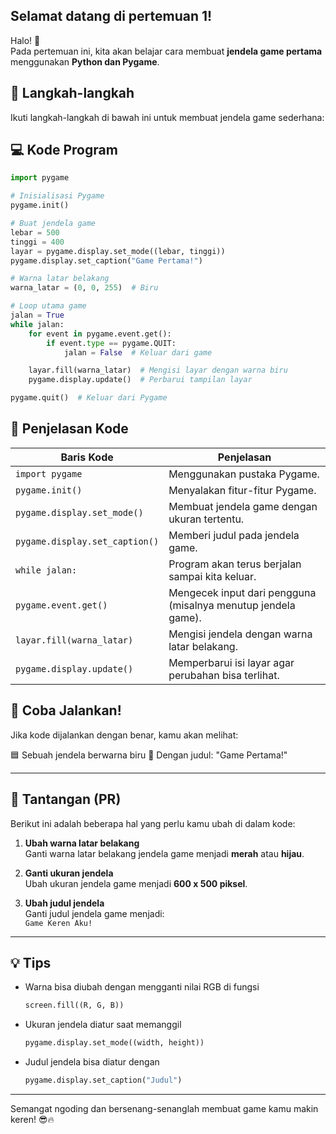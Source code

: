 ## Selamat datang di pertemuan 1!

Halo! 👋  
Pada pertemuan ini, kita akan belajar cara membuat **jendela game pertama** menggunakan **Python dan Pygame**.

## 🔧 Langkah-langkah

Ikuti langkah-langkah di bawah ini untuk membuat jendela game sederhana:

## 💻 Kode Program

```python
import pygame

# Inisialisasi Pygame
pygame.init()

# Buat jendela game
lebar = 500
tinggi = 400
layar = pygame.display.set_mode((lebar, tinggi))
pygame.display.set_caption("Game Pertama!")

# Warna latar belakang
warna_latar = (0, 0, 255)  # Biru

# Loop utama game
jalan = True
while jalan:
    for event in pygame.event.get():
        if event.type == pygame.QUIT:
            jalan = False  # Keluar dari game

    layar.fill(warna_latar)  # Mengisi layar dengan warna biru
    pygame.display.update()  # Perbarui tampilan layar

pygame.quit()  # Keluar dari Pygame
```

## 🧠 Penjelasan Kode

| Baris Kode                     | Penjelasan                                                    |
| ------------------------------ | ------------------------------------------------------------- |
| `import pygame`                | Menggunakan pustaka Pygame.                                   |
| `pygame.init()`                | Menyalakan fitur-fitur Pygame.                                |
| `pygame.display.set_mode()`    | Membuat jendela game dengan ukuran tertentu.                  |
| `pygame.display.set_caption()` | Memberi judul pada jendela game.                              |
| `while jalan:`                 | Program akan terus berjalan sampai kita keluar.               |
| `pygame.event.get()`           | Mengecek input dari pengguna (misalnya menutup jendela game). |
| `layar.fill(warna_latar)`      | Mengisi jendela dengan warna latar belakang.                  |
| `pygame.display.update()`      | Memperbarui isi layar agar perubahan bisa terlihat.           |

## 🎉 Coba Jalankan!

Jika kode dijalankan dengan benar, kamu akan melihat:

🟦 Sebuah jendela berwarna biru
📛 Dengan judul: "Game Pertama!"

---

## 📝 Tantangan (PR)

Berikut ini adalah beberapa hal yang perlu kamu ubah di dalam kode:

1. **Ubah warna latar belakang**  
   Ganti warna latar belakang jendela game menjadi **merah** atau **hijau**.

2. **Ganti ukuran jendela**  
   Ubah ukuran jendela game menjadi **600 x 500 piksel**.

3. **Ubah judul jendela**  
   Ganti judul jendela game menjadi:  
   `Game Keren Aku!`

---

## 💡 Tips

- Warna bisa diubah dengan mengganti nilai RGB di fungsi

  ```python
  screen.fill((R, G, B))
  ```

- Ukuran jendela diatur saat memanggil

  ```python
  pygame.display.set_mode((width, height))
  ```

- Judul jendela bisa diatur dengan

  ```python
  pygame.display.set_caption("Judul")
  ```

---

Semangat ngoding dan bersenang-senanglah membuat game kamu makin keren! 😎🔥
